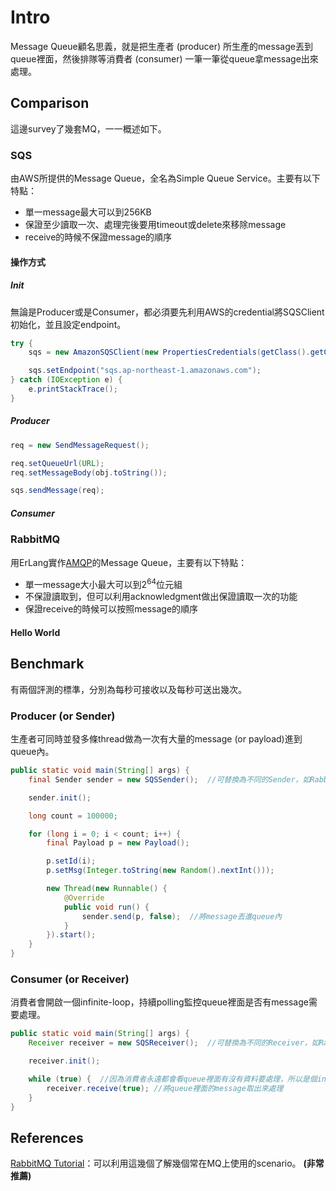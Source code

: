 # Intro
Message Queue顧名思義，就是把生產者 (producer) 所生產的message丟到queue裡面，然後排隊等消費者 (consumer) 一筆一筆從queue拿message出來處理。

## Comparison
這邊survey了幾套MQ，一一概述如下。

### SQS
由AWS所提供的Message Queue，全名為Simple Queue Service。主要有以下特點：

* 單一message最大可以到256KB
* 保證至少讀取一次、處理完後要用timeout或delete來移除message
* receive的時候不保證message的順序

#### 操作方式

##### Init
無論是Producer或是Consumer，都必須要先利用AWS的credential將SQSClient初始化，並且設定endpoint。

```java
try {
	sqs = new AmazonSQSClient(new PropertiesCredentials(getClass().getClassLoader().getResourceAsStream("AwsCredentials.properties")));

	sqs.setEndpoint("sqs.ap-northeast-1.amazonaws.com");
} catch (IOException e) {
	e.printStackTrace();
}
```

##### Producer

```java
req = new SendMessageRequest();

req.setQueueUrl(URL);
req.setMessageBody(obj.toString());

sqs.sendMessage(req);
```

##### Consumer

### RabbitMQ
用ErLang實作[AMQP](http://www.amqp.org/)的Message Queue，主要有以下特點：

* 單一message大小最大可以到2<sup>64</sup>位元組
* 不保證讀取到，但可以利用acknowledgment做出保證讀取一次的功能
* 保證receive的時候可以按照message的順序

#### Hello World

## Benchmark
有兩個評測的標準，分別為每秒可接收以及每秒可送出幾次。

### Producer (or Sender)
生產者可同時並發多條thread做為一次有大量的message (or payload)進到queue內。

```java
public static void main(String[] args) {
	final Sender sender = new SQSSender();	//可替換為不同的Sender，如RabbitMQSender

	sender.init();

	long count = 100000;

	for (long i = 0; i < count; i++) {
		final Payload p = new Payload();

		p.setId(i);
		p.setMsg(Integer.toString(new Random().nextInt()));

		new Thread(new Runnable() {
			@Override
			public void run() {
				sender.send(p, false);	//將message丟進queue內
			}
		}).start();
	}
}
```

### Consumer (or Receiver)
消費者會開啟一個infinite-loop，持續polling監控queue裡面是否有message需要處理。

```java
public static void main(String[] args) {
	Receiver receiver = new SQSReceiver();	//可替換為不同的Receiver，如RabbitMQReceiver

	receiver.init();

	while (true) {	//因為消費者永遠都會看queue裡面有沒有資料要處理，所以是個infinite-loop
		receiver.receive(true);	//將queue裡面的message取出來處理
	}
}
```

## References
[RabbitMQ Tutorial](http://www.rabbitmq.com/getstarted.html)：可以利用這幾個了解幾個常在MQ上使用的scenario。 **(非常推薦)**